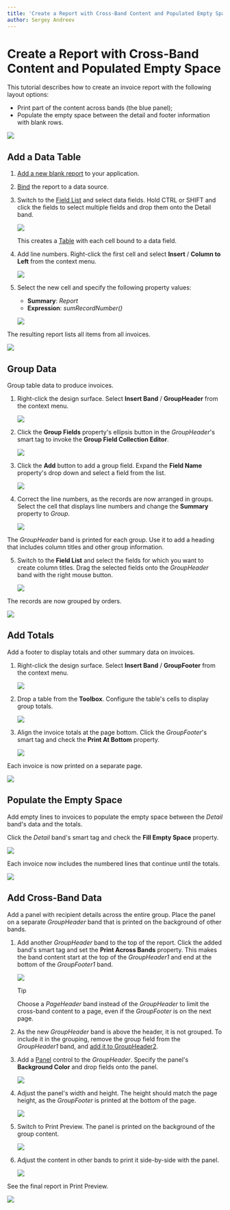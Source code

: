 ```yaml
---
title: 'Create a Report with Cross-Band Content and Populated Empty Space'
author: Sergey Andreev
---
```

# Create a Report with Cross-Band Content and Populated Empty Space

This tutorial describes how to create an invoice report with the following layout options:

- Print part of the content across bands (the blue panel);
- Populate the empty space between the detail and footer information with blank rows.

![](../../../../images/eurd-win-underlay-report-preview-6.png)

## Add a Data Table

1. [Add a new blank report](../add-new-reports.md) to your application.

1. [Bind](../bind-to-data.md) the report to a data source.

1. Switch to the [Field List](../report-designer-tools/ui-panels/field-list.md) and select data fields. Hold CTRL or SHIFT and click the fields to select multiple fields and drop them onto the Detail band.

    ![](../../../../images/eurd-win-underlay-report-drop-fields.png)

    This creates a [Table](../use-report-elements/use-tables.md) with each cell bound to a data field.

1. Add line numbers. Right-click the first cell and select **Insert** / **Column to Left** from the context menu.

    ![](../../../../images/eurd-win-underlay-report-add-cell.png)

1. Select the new cell and specify the following property values:

	* **Summary**: _Report_
	* **Expression**: _sumRecordNumber()_

    ![](../../../../images/eurd-win-underlay-report-add-line-numbers.png)

The resulting report lists all items from all invoices.

![](../../../../images/eurd-win-underlay-report-preview-1.png)

## Group Data

Group table data to produce invoices.

1. Right-click the design surface. Select **Insert Band** / **GroupHeader** from the context menu.

    ![](../../../../images/eurd-win-underlay-report-add-group-header.png)

1. Click the **Group Fields** property's ellipsis button in the _GroupHeader_'s smart tag to invoke the **Group Field Collection Editor**.

	![](../../../../images/eurd-win-underlay-report-invoke-group-editor.png)

1. Click the **Add** button to add a group field. Expand the **Field Name** property's drop down and select a field from the list.

	![](../../../../images/eurd-win-underlay-report-create-group-field.png)

1. Correct the line numbers, as the records are now arranged in groups. Select the cell that displays line numbers and change the **Summary** property to _Group_.

	![](../../../../images/eurd-win-underlay-report-change-line-numbers.png)

The _GroupHeader_ band is printed for each group. Use it to add a heading that includes column titles and other group information.

5. Switch to the **Field List** and select the fields for which you want to create column titles. Drag the selected fields onto the _GroupHeader_ band with the right mouse button.

	![](../../../../images/eurd-win-underlay-report-drop-titles.png)

The records are now grouped by orders.

![](../../../../images/eurd-win-underlay-report-preview-2.png)

## Add Totals

Add a footer to display totals and other summary data on invoices.

1. Right-click the design surface. Select **Insert Band** / **GroupFooter** from the context menu.

	![](../../../../images/eurd-win-underlay-report-add-group-footer.png)

1. Drop a table from the **Toolbox**. Configure the table's cells to display group totals.

	![](../../../../images/eurd-win-underlay-report-format-totals.png)

1. Align the invoice totals at the page bottom. Click the _GroupFooter_'s smart tag and check the **Print At Bottom** property.

	![](../../../../images/eurd-win-underlay-report-align-footer.png)

Each invoice is now printed on a separate page.

![](../../../../images/eurd-win-underlay-report-preview-3.png)

## Populate the Empty Space

Add empty lines to invoices to populate the empty space between the _Detail_ band's data and the totals.

Click the _Detail_ band's smart tag and check the **Fill Empty Space** property.

![](../../../../images/eurd-win-underlay-report-fillemptyspace.png)

Each invoice now includes the numbered lines that continue until the totals.

![](../../../../images/eurd-win-underlay-report-preview-4.png)

## Add Cross-Band Data

Add a panel with recipient details across the entire group. Place the panel on a separate _GroupHeader_ band that is printed on the background of other bands.

1. Add another _GroupHeader_ band to the top of the report. Click the added band's smart tag and set the **Print Across Bands** property. This makes the band content start at the top of the _GroupHeader1_ and end at the bottom of the _GroupFooter1_ band.

	![](../../../../images/eurd-win-underlay-report-printundernextband.png)

	> [!Tip]
	> Choose a _PageHeader_ band instead of the _GroupHeader_ to limit the cross-band content to a page, even if the _GroupFooter_ is on the next page.

2. As the new _GroupHeader_ band is above the header, it is not grouped. To include it in the grouping, remove the group field from the _GroupHeader1_ band, and [add it to GroupHeader2](#group-data).

1. Add a [Panel](../use-report-elements/use-basic-report-controls/panel.md) control to the _GroupHeader_. Specify the panel's **Background Color** and drop fields onto the panel.

	![](../../../../images/eurd-win-underlay-report-add-recipient.png)

4. Adjust the panel's width and height. The height should match the page height, as the _GroupFooter_ is printed at the bottom of the page.

	![](../../../../images/eurd-win-underlay-report-adjust-crossband-height.png)

1. Switch to Print Preview. The panel is printed on the background of the group content.

	![](../../../../images/eurd-win-underlay-report-preview-5.png)

1. Adjust the content in other bands to print it side-by-side with the panel.

	![](../../../../images/eurd-win-underlay-report-adjust-width.png)

See the final report in Print Preview.

![](../../../../images/eurd-win-underlay-report-preview-6.png)